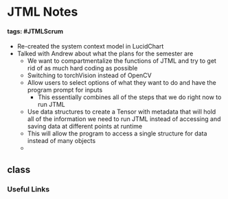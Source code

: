 # JTML Notes
#### tags: #JTMLScrum
- Re-created the system context model in LucidChart
- Talked with Andrew about what the plans for the semester are
	- We want to compartmentalize the functions of JTML and try to get rid of as much hard coding as possible
	- Switching to torchVision instead of OpenCV
	- Allow users to select options of what they want to do and have the program prompt for inputs
		- This essentially combines all of the steps that we do right now to run JTML
	- Use data structures to create a Tensor with metadata that will hold all of the information we need to run JTML instead of accessing and saving data at different points at runtime
	- This will allow the program to access a single structure for data instead of many objects
	- 

## class


### Useful Links
